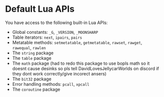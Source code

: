 # Default Lua APIs

You have access to the following built-in Lua APIs:

- Global constants: `_G`, `_VERSION`, `_MOONSHARP`
- Table iterators: `next`, `ipairs`, `pairs`
- Metatable methods: `setmetatable`, `getmetatable`, `rawset`, `rawget`, `rawequal`, `rawlen`
- The `string` package
- The `table` package
- The `math` package (had to redo this package to use bopls math so it doesnt cause desinks so pls tell DavidLovesJellycarWorlds on discord if they dont work correctly/give incorect ansers)
- The `bit32` package
- Error handling methods: `pcall`, `xpcall`
- The `coroutine` package
